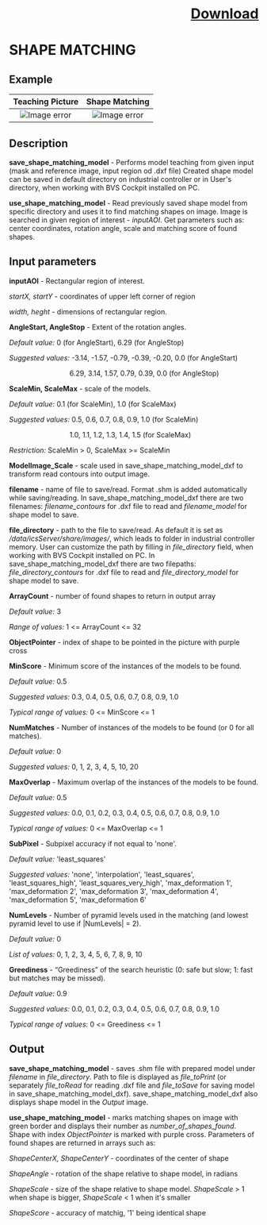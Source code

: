 # <p align="right"><a class="github-button" aria-label="Download ntkme/github-buttons on GitHub" href="https://github.com/Balluff-BVS/halconscripts/raw/master/ShapeMatching/shape_matching.zip" data-icon="octicon-cloud-download">Download</a></p>

SHAPE MATCHING
==============

## Example

Teaching Picture             | Shape Matching
:-------------------------:|:-------------------------:
![Image error](https://github.com/Balluff-BVS/halconscripts/blob/master/ShapeMatching/teach_image.PNG?raw=true)  |  ![Image error](https://github.com/Balluff-BVS/halconscripts/blob/master/ShapeMatching/search_image.PNG?raw=true)

Description
-----------

**save_shape_matching_model** - Performs model teaching from given input (mask and reference image, input region od .dxf file) 
Created shape model can be saved in default directory on industrial controller or in User's directory, when working with BVS Cockpit installed on PC.

**use_shape_matching_model** - Read previously saved shape model from specific directory and uses it to find matching shapes on image.
Image is searched in given region of interest - *inputAOI*.
Get parameters such as: center coordinates, rotation angle, scale and matching score of found shapes. 

Input parameters
----------------

**inputAOI** - Rectangular region of interest.

*startX, startY* - coordinates of upper left corner of region

*width, heght* - dimensions of rectangular region.

**AngleStart, AngleStop** - Extent of the rotation angles.

*Default value:* 0 (for AngleStart), 6.29 (for AngleStop)

*Suggested values:* -3.14, -1.57, -0.79, -0.39, -0.20, 0.0 (for AngleStart)

&nbsp;&nbsp;&nbsp;&nbsp;&nbsp;&nbsp;&nbsp;&nbsp;&nbsp;&nbsp;&nbsp;&nbsp;&nbsp;&nbsp;&nbsp;&nbsp;&nbsp;&nbsp;&nbsp;&nbsp;&nbsp;&nbsp;&nbsp;&nbsp;&nbsp;&nbsp;&nbsp;&nbsp;&nbsp;&nbsp;
6.29, 3.14, 1.57, 0.79, 0.39, 0.0 (for AngleStop)

**ScaleMin, ScaleMax** - scale of the models.

*Default value:* 0.1 (for ScaleMin), 1.0 (for ScaleMax)

*Suggested values:* 0.5, 0.6, 0.7, 0.8, 0.9, 1.0 (for ScaleMin)
  
&nbsp;&nbsp;&nbsp;&nbsp;&nbsp;&nbsp;&nbsp;&nbsp;&nbsp;&nbsp;&nbsp;&nbsp;&nbsp;&nbsp;&nbsp;&nbsp;&nbsp;&nbsp;&nbsp;&nbsp;&nbsp;&nbsp;&nbsp;&nbsp;&nbsp;&nbsp;&nbsp;&nbsp;&nbsp;&nbsp;
1.0, 1.1, 1.2, 1.3, 1.4, 1.5 (for ScaleMax)

*Restriction:* ScaleMin > 0, ScaleMax >= ScaleMin

**ModelImage_Scale** - scale used in save_shape_matching_model_dxf to transform read contours into output image.

**filename** - name of file to save/read. Format .shm is added automatically while saving/reading. In save_shape_matching_model_dxf there are two filenames: *filename_contours* for .dxf file to read and *filename_model* for shape model to save.

**file_directory** - path to the file to save/read. As default it is set as */data/icsServer/share/images/*, 
which leads to folder in industrial controller memory. User can customize the path by filling in *file_directory* field, when working 
with BVS Cockpit installed on PC. In save_shape_matching_model_dxf there are two filepaths: *file_directory_contours* for .dxf file to read and *file_directory_model* for shape model to save.

**ArrayCount** - number of found shapes to return in output array

*Default value:* 3

*Range of values:* 1 <= ArrayCount <= 32

**ObjectPointer** - index of shape to be pointed in the picture with purple cross

**MinScore** - Minimum score of the instances of the models to be found.

*Default value:* 0.5

*Suggested values:* 0.3, 0.4, 0.5, 0.6, 0.7, 0.8, 0.9, 1.0

*Typical range of values:* 0 <= MinScore <= 1

**NumMatches** - Number of instances of the models to be found (or 0 for all matches).

*Default value:* 0

*Suggested values:* 0, 1, 2, 3, 4, 5, 10, 20

**MaxOverlap** - Maximum overlap of the instances of the models to be found.

*Default value:* 0.5

*Suggested values:* 0.0, 0.1, 0.2, 0.3, 0.4, 0.5, 0.6, 0.7, 0.8, 0.9, 1.0

*Typical range of values:* 0 <= MaxOverlap <= 1

**SubPixel** - Subpixel accuracy if not equal to 'none'.

*Default value:* 'least_squares'

*Suggested values:* 'none', 'interpolation', 'least_squares', 'least_squares_high', 'least_squares_very_high', 'max_deformation 1', 'max_deformation 2', 'max_deformation 3', 'max_deformation 4', 'max_deformation 5', 'max_deformation 6'

**NumLevels** - Number of pyramid levels used in the matching (and lowest pyramid level to use if |NumLevels| = 2).

*Default value:* 0

*List of values:* 0, 1, 2, 3, 4, 5, 6, 7, 8, 9, 10

**Greediness** - “Greediness” of the search heuristic (0: safe but slow; 1: fast but matches may be missed).

*Default value:* 0.9

*Suggested values:* 0.0, 0.1, 0.2, 0.3, 0.4, 0.5, 0.6, 0.7, 0.8, 0.9, 1.0

*Typical range of values:* 0 <= Greediness <= 1

Output
-------

**save_shape_matching_model** - saves .shm file with prepared model under *filename* in *file_directory*. Path to file is displayed as *file_toPrint* (or separately *file_toRead* for reading .dxf file and *file_toSave* for saving model in save_shape_matching_model_dxf). save_shape_matching_model_dxf also displays shape model in the *Output* image.

**use_shape_matching_model** - marks matching shapes on image with green border and displays their number as *number_of_shapes_found*. Shape with index *ObjectPointer* is marked with purple cross. Parameters of found shapes are returned in arrays such as:

*ShapeCenterX, ShapeCenterY* - coordinates of the center of shape

*ShapeAngle* - rotation of the shape relative to shape model, in radians 

*ShapeScale* - size of the shape relative to shape model. *ShapeScale* > 1 when shape is bigger, *ShapeScale* < 1 when it's smaller

*ShapeScore* - accuracy of matchig, '1' being identical shape

